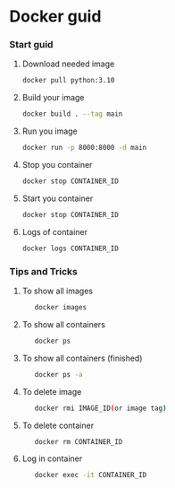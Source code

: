 # Docker guid

### Start guid

1. Download needed image
   ```bash
   docker pull python:3.10
   ```
2. Build your image
   ```bash
   docker build . --tag main
   ```
3. Run you image
   ```bash
   docker run -p 8000:8000 -d main
   ```
4. Stop you container
   ```bash
   docker stop CONTAINER_ID
   ```
5. Start you container
   ```bash
   docker stop CONTAINER_ID
   ```
6. Logs of container
   ```bash
   docker logs CONTAINER_ID
   ```

### Tips and Tricks

1. To show all images
    ```bash
       docker images
    ```
2. To show all containers
    ```bash
       docker ps
    ```
3. To show all containers (finished)
    ```bash
       docker ps -a
    ```
4. To delete image
    ```bash
       docker rmi IMAGE_ID(or image tag)
    ```
5. To delete container
    ```bash
       docker rm CONTAINER_ID
    ```
6. Log in container
    ```bash
       docker exec -it CONTAINER_ID
    ```